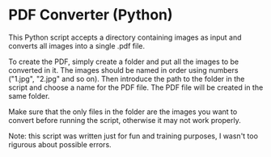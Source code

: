 # PDF Converter (Python)

This Python script accepts a directory containing images as input and converts all images into a single .pdf file.

To create the PDF, simply create a folder and put all the images to be converted in it. The images should be named in order using numbers ("1.jpg", "2.jpg" and so on). Then introduce the path to the folder in the script and choose a name for the PDF file. The PDF file will be created in the same folder.

Make sure that the only files in the folder are the images you want to convert before running the script, otherwise it may not work properly.


Note: this script was written just for fun and training purposes, I wasn't too rigurous about possible errors.
